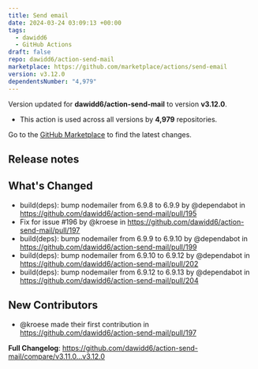 ```yaml
---
title: Send email
date: 2024-03-24 03:09:13 +00:00
tags:
  - dawidd6
  - GitHub Actions
draft: false
repo: dawidd6/action-send-mail
marketplace: https://github.com/marketplace/actions/send-email
version: v3.12.0
dependentsNumber: "4,979"
---
```



Version updated for **dawidd6/action-send-mail** to version **v3.12.0**.
- This action is used across all versions by **4,979** repositories.

Go to the [GitHub Marketplace](https://github.com/marketplace/actions/send-email) to find the latest changes.

## Release notes

## What's Changed
* build(deps): bump nodemailer from 6.9.8 to 6.9.9 by @dependabot in https://github.com/dawidd6/action-send-mail/pull/195
* Fix for issue #196 by @kroese in https://github.com/dawidd6/action-send-mail/pull/197
* build(deps): bump nodemailer from 6.9.9 to 6.9.10 by @dependabot in https://github.com/dawidd6/action-send-mail/pull/199
* build(deps): bump nodemailer from 6.9.10 to 6.9.12 by @dependabot in https://github.com/dawidd6/action-send-mail/pull/202
* build(deps): bump nodemailer from 6.9.12 to 6.9.13 by @dependabot in https://github.com/dawidd6/action-send-mail/pull/204

## New Contributors
* @kroese made their first contribution in https://github.com/dawidd6/action-send-mail/pull/197

**Full Changelog**: https://github.com/dawidd6/action-send-mail/compare/v3.11.0...v3.12.0
